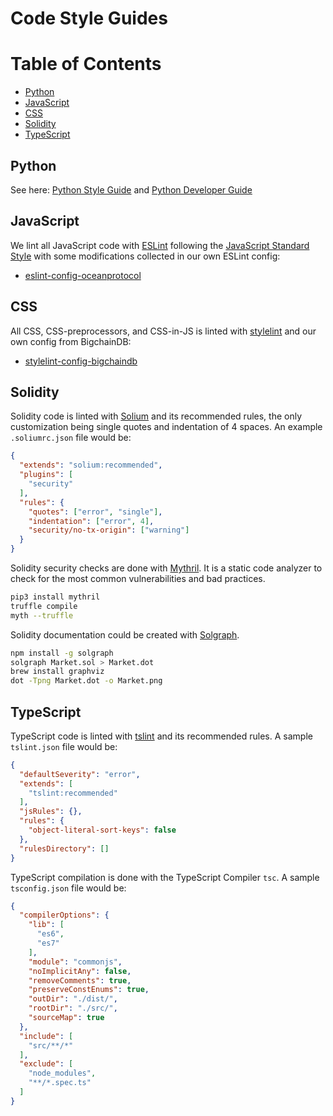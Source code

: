 # Code Style Guides

Table of Contents
=================

  * [Python](#python)
  * [JavaScript](#javascript)
  * [CSS](#css)
  * [Solidity](#solidity)
  * [TypeScript](#typescript)

## Python

See here: [Python Style Guide](python-style-guide.md) and [Python Developer Guide](python-developer-guide.md)

## JavaScript

We lint all JavaScript code with [ESLint](https://eslint.org) following the [JavaScript Standard Style](https://standardjs.com) with some modifications collected in our own ESLint config:

* [eslint-config-oceanprotocol](https://github.com/oceanprotocol/eslint-config-oceanprotocol)

## CSS

All CSS, CSS-preprocessors, and CSS-in-JS is linted with [stylelint](https://stylelint.io) and our own config from BigchainDB:

* [stylelint-config-bigchaindb](https://github.com/bigchaindb/stylelint-config-bigchaindb)

## Solidity

Solidity code is linted with [Solium](https://www.getsolium.com) and its recommended rules, the only customization being single quotes and indentation of 4 spaces. An example `.soliumrc.json` file would be:

```json
{
  "extends": "solium:recommended",
  "plugins": [
    "security"
  ],
  "rules": {
    "quotes": ["error", "single"],
    "indentation": ["error", 4],
    "security/no-tx-origin": ["warning"]
  }
}
```

Solidity security checks are done with [Mythril](https://github.com/ConsenSys/mythril). It is a static code analyzer to check for the most common vulnerabilities and bad practices.

```bash
pip3 install mythril
truffle compile
myth --truffle
```

Solidity documentation could be created with [Solgraph](https://github.com/raineorshine/solgraph).

```bash
npm install -g solgraph
solgraph Market.sol > Market.dot
brew install graphviz
dot -Tpng Market.dot -o Market.png
```

## TypeScript

TypeScript code is linted with [tslint](https://palantir.github.io/tslint/) and its recommended rules. A sample `tslint.json` file would be:

```json
{
  "defaultSeverity": "error",
  "extends": [
    "tslint:recommended"
  ],
  "jsRules": {},
  "rules": {
    "object-literal-sort-keys": false
  },
  "rulesDirectory": []
}
```

TypeScript compilation is done with the TypeScript Compiler `tsc`. A sample `tsconfig.json` file would be:

```json
{
  "compilerOptions": {
    "lib": [
      "es6",
      "es7"
    ],
    "module": "commonjs",
    "noImplicitAny": false,
    "removeComments": true,
    "preserveConstEnums": true,
    "outDir": "./dist/",
    "rootDir": "./src/",
    "sourceMap": true
  },
  "include": [
    "src/**/*"
  ],
  "exclude": [
    "node_modules",
    "**/*.spec.ts"
  ]
}
```
